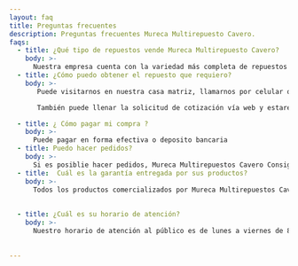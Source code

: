 ```yaml
---
layout: faq
title: Preguntas frecuentes 
description: Preguntas frecuentes Mureca Multirepuesto Cavero.
faqs:
  - title: ¿Qué tipo de repuestos vende Mureca Multirepuesto Cavero?
    body: >-
      Nuestra empresa cuenta con la variedad más completa de repuestos para vehículos de todas las marcas. Amplia gama de productos, que forman parte de los diferentes sistemas de un vehículo.
  - title: ¿Cómo puedo obtener el repuesto que requiero?
    body: >-
       Puede visitarnos en nuestra casa matriz, llamarnos por celular o escribirnos por correo electrónico. Nuestros representantes de venta lo atenderán de forma personalizada.

       También puede llenar la solicitud de cotización vía web y estaremos comunicándonos con usted y gestionando su requerimiento.

  - title: ¿ Cómo pagar mi compra ?
    body: >-
      Puede pagar en forma efectiva o deposito bancaria
  - title: Puedo hacer pedidos?
    body: >-
      Si es posiblie hacer pedidos, Mureca Multirepuestos Cavero Consigue todo lo que nesecitas
  - title:  Cuál es la garantía entregada por sus productos?
    body: >-
      Todos los productos comercializados por Mureca Multirepuestos Cavero cuentan con una garantía de 6 meses a partir de la fecha de expedición de la factura.
      
      
  - title: ¿Cuál es su horario de atención?
    body: >-
      Nuestro horario de atención al público es de lunes a viernes de 8:30am a 19:00pm jornada continua, y los sábados de 9:00am a 1:00pm.
      
  
---
```


